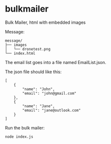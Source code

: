 # bulkmailer
Bulk Mailer, html with embedded images

Message:

```
message/
├── images
│   └── dronetest.png
└── index.html
```

The email list goes into a file named EmailList.json.

The json file should like this:

```
[
    {
        "name": "John",
        "email": "john@gmail.com"
    },
    {
        "name": "Jane",
        "email": "jane@outlook.com"
    }
]
```

Run the bulk mailer:

```
node index.js
```
